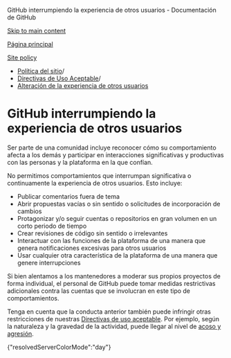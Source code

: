 GitHub interrumpiendo la experiencia de otros usuarios - Documentación de GitHub

[Skip to main content](#main-content)

[Página principal](/es)

[Site policy](/es/site-policy)

* [Política del sitio](/es/site-policy)/
* [Directivas de Uso Aceptable](/es/site-policy/acceptable-use-policies)/
* [Alteración de la experiencia de otros usuarios](/es/site-policy/acceptable-use-policies/github-disrupting-the-experience-of-other-users)

GitHub interrumpiendo la experiencia de otros usuarios
==========

Ser parte de una comunidad incluye reconocer cómo su comportamiento afecta a los demás y participar en interacciones significativas y productivas con las personas y la plataforma en la que confían.

No permitimos comportamientos que interrumpan significativa o continuamente la experiencia de otros usuarios. Esto incluye:

* Publicar comentarios fuera de tema
* Abrir propuestas vacías o sin sentido o solicitudes de incorporación de cambios
* Protagonizar y/o seguir cuentas o repositorios en gran volumen en un corto periodo de tiempo
* Crear revisiones de código sin sentido o irrelevantes
* Interactuar con las funciones de la plataforma de una manera que genera notificaciones excesivas para otros usuarios
* Usar cualquier otra característica de la plataforma de una manera que genere interrupciones

Si bien alentamos a los mantenedores a moderar sus propios proyectos de forma individual, el personal de GitHub puede tomar medidas restrictivas adicionales contra las cuentas que se involucran en este tipo de comportamientos.

Tenga en cuenta que la conducta anterior también puede infringir otras restricciones de nuestras [Directivas de uso aceptable](/es/site-policy/acceptable-use-policies/github-acceptable-use-policies). Por ejemplo, según la naturaleza y la gravedad de la actividad, puede llegar al nivel de [acoso y agresión](/es/site-policy/acceptable-use-policies/github-bullying-and-harassment).

{"resolvedServerColorMode":"day"}

